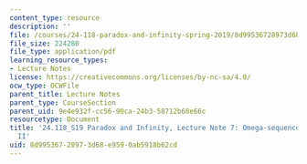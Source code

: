```yaml
---
content_type: resource
description: ''
file: /courses/24-118-paradox-and-infinity-spring-2019/8d99536728973d68e9590ab5918b62cd_MIT24_118S19_LecNote7.pdf
file_size: 224280
file_type: application/pdf
learning_resource_types:
- Lecture Notes
license: https://creativecommons.org/licenses/by-nc-sa/4.0/
ocw_type: OCWFile
parent_title: Lecture Notes
parent_type: CourseSection
parent_uid: 9e4e932f-cc56-90ca-24b3-58712b68e66c
resourcetype: Document
title: '24.118_S19 Paradox and Infinity, Lecture Note 7: Omega-sequence Paradoxes
  II'
uid: 8d995367-2897-3d68-e959-0ab5918b62cd
---
```

